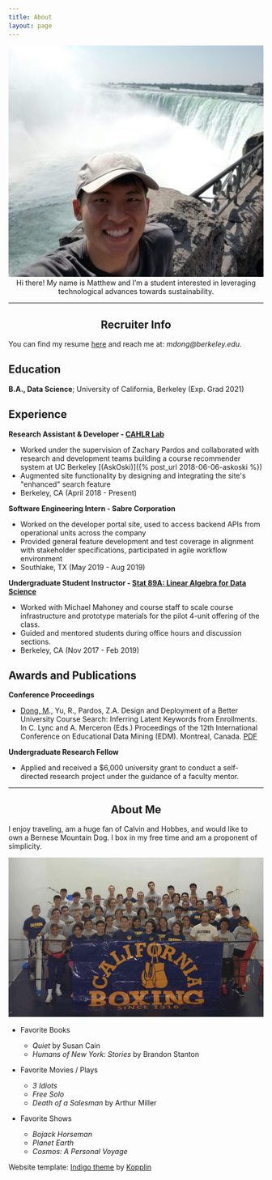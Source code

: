 ```yaml
---
title: About
layout: page
---
```


<!-- ![Profile Image]({{ site.url }}/{{ site.picture }}) -->

<img src="/assets/images/about-pic.jpg" style='height="10" width="10"'>
   
<center>  Hi there!  My name is Matthew and I’m a student interested in leveraging technological advances   towards sustainability.  </center>

---

<center> <h2> Recruiter Info </h2> </center>

You can find my resume <a href='https://drive.google.com/file/d/1W_wS_XiCO7pd7t50DQrjujP90izDTwrD/view?usp=sharing'>here</a> and reach me at: _mdong@berkeley.edu_. 

Education
---------

**B.A., Data Science**; University of California, Berkeley (Exp. Grad 2021)

Experience 
----------

**Research Assistant & Developer - [CAHLR Lab](https://github.com/CAHLR)**

- Worked under the supervision of Zachary Pardos and collaborated with research and development teams building a course recommender system at UC Berkeley [(AskOski)]({% post_url 2018-06-06-askoski %})
- Augmented site functionality by designing and integrating the site's "enhanced" search feature
- Berkeley, CA (April 2018 - Present)

**Software Engineering Intern - Sabre Corporation**

- Worked on the developer portal site, used to access backend APIs from operational units across the company
- Provided general feature development and test coverage in alignment with stakeholder specifications, participated in agile workflow environment
- Southlake, TX (May 2019 - Aug 2019)

**Undergraduate Student Instructor - [Stat 89A: Linear Algebra for Data Science]({{site.url}}/assets/files/stat89a_syllabus.pdf)**

- Worked with Michael Mahoney and course staff to scale course infrastructure and prototype materials for the pilot 4-unit offering of the class. 
- Guided and mentored students during office hours and discussion sections.
- Berkeley, CA (Nov 2017 - Feb 2019)
	
<!-- * [Projects]({{site.url}}/projects)	 -->
<!-- * DataKind -->
<!-- Global Policy Lab -->

Awards and Publications
----------

**Conference Proceedings**

- <u>Dong, M</u>., Yu, R., Pardos, Z.A. Design and Deployment of a Better University Course Search: Inferring Latent Keywords from Enrollments. In C. Lync and A. Merceron (Eds.) Proceedings of the 12th International Conference on Educational Data Mining (EDM). Montreal, Canada. [PDF]({{site.url}}/assets/files/EDM-paper.pdf)

**Undergraduate Research Fellow**

- Applied and received a $6,000 university grant to conduct a self-directed research project under the guidance of a faculty mentor. 

--- 

<center> <h2> About Me </h2> </center>

I enjoy traveling, am a huge fan of Calvin and Hobbes, and would like to own a Bernese Mountain Dog.  I box in my free time and am a proponent of simplicity.  

<img src="/assets/images/cal-boxing.jpg" class='bigger-image'>

- Favorite Books
	- _Quiet_ by Susan Cain  
	- _Humans of New York: Stories_ by Brandon Stanton

- Favorite Movies / Plays
	- _3 Idiots_ 
	- _Free Solo_ 
	- _Death of a Salesman_ by Arthur Miller

- Favorite Shows
	- _Bojack Horseman_  
	- _Planet Earth_	
	- _Cosmos: A Personal Voyage_ 

<p class="extra">
	Website template: 
    <a class="link" href="https://github.com/sergiokopplin/indigo">Indigo theme</a> by <a class="link" href="https://github.com/sergiokopplin/indigo">Kopplin</a>
</p>

<!-- ### Inspirational Figures
1. Susan Cain 
1. Cal Newport 
1. David Goggins 
1. David Attenborough  -->
